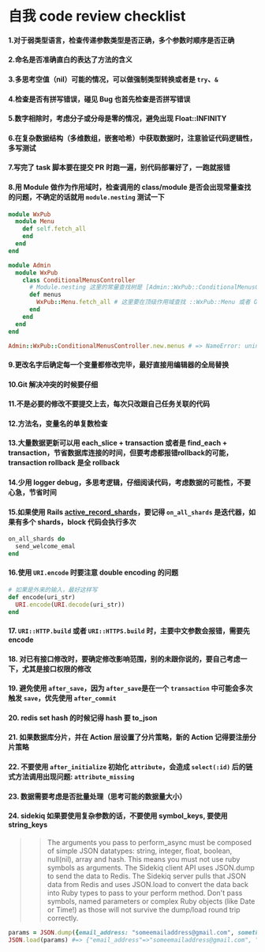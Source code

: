 # 自我 code review checklist

#### 1.对于弱类型语言，检查传递参数类型是否正确，多个参数时顺序是否正确
#### 2.命名是否准确直白的表达了方法的含义
#### 3.多思考空值（nil）可能的情况，可以做强制类型转换或者是 `try`、`&`
#### 4.检查是否有拼写错误，碰见 Bug 也首先检查是否拼写错误
#### 5.数字相除时，考虑分子或分母是零的情况，避免出现 Float::INFINITY
#### 6.在复杂数据结构（多维数组，嵌套哈希）中获取数据时，注意验证代码逻辑性，多写测试
#### 7.写完了 task 脚本要在提交 PR 时跑一遍，别代码部署好了，一跑就报错
#### 8.用 Module 做作为作用域时，检查调用的 class/module 是否会出现常量查找的问题，不确定的话就用 `module.nesting` 测试一下
  ```ruby
  module WxPub
    module Menu
      def self.fetch_all
      end
    end
  end

  module Admin
    module WxPub
      class ConditionalMenusController
        # Module.nesting 这里的常量查找树是 [Admin::WxPub::ConditionalMenusController, Admin::WxPub, Admin]，并没有 WxPub，虽然直觉看起来像是
        def menus
          WxPub::Menu.fetch_all # 这里要在顶级作用域查找 ::WxPub::Menu 或者 Object::WxPub::Menu
        end
      end
    end
  end

  Admin::WxPub::ConditionalMenusController.new.menus # => NameError: uninitialized constant Admin::WxPub::Menu
  ```
#### 9.更改名字后确定每一个变量都修改完毕，最好直接用编辑器的全局替换
#### 10.Git 解决冲突的时候要仔细
#### 11.不是必要的修改不要提交上去，每次只改跟自己任务关联的代码
#### 12.方法名，变量名的单复数检查
#### 13.大量数据更新可以用 each_slice + transaction 或者是 find_each + transaction，节省数据库连接的时间，但要考虑都报错rollback的可能，transaction rollback 是全 rollback
#### 14.少用 logger debug，多思考逻辑，仔细阅读代码，考虑数据的可能性，不要心急，节省时间
#### 15.如果使用 Rails [active_record_shards](https://github.com/zendesk/active_record_shards)，要记得 `on_all_shards` 是迭代器，如果有多个 shards，block 代码会执行多次
  ```ruby
  on_all_shards do
    send_welcome_emal
  end
  ```
#### 16.使用 `URI.encode` 时要注意 double encoding 的问题
  ```ruby
  # 如果是外来的输入，最好这样写
  def encode(uri_str)
    URI.encode(URI.decode(uri_str))
  end
  ```
#### 17. `URI::HTTP.build` 或者 `URI::HTTPS.build` 时，主要中文参数会报错，需要先 encode
#### 18. 对已有接口修改时，要确定修改影响范围，别的未跟你说的，要自己考虑一下，尤其是接口权限的修改
#### 19. 避免使用 `after_save`，因为 `after_save`是在一个 `transaction` 中可能会多次触发 `save`，优先使用 `after_commit`
#### 20. redis set hash 的时候记得 hash 要 to_json
#### 21. 如果数据库分片，并在 Action 层设置了分片策略，新的 Action 记得要注册分片策略
#### 22. 不要使用 `after_initialize` 初始化 `attribute`，会造成 `select(:id)` 后的链式方法调用出现问题: `attribute_missing`
#### 23. 数据需要考虑是否批量处理（思考可能的数据量大小）
#### 24. sidekiq 如果要使用复杂参数的话，不要使用 symbol_keys, 要使用 string_keys
  >> The arguments you pass to perform_async must be composed of simple JSON datatypes: string, integer, float, boolean, null(nil), array and hash. This means you must not use ruby symbols as arguments. The Sidekiq client API uses JSON.dump to send the data to Redis. The Sidekiq server pulls that JSON data from Redis and uses JSON.load to convert the data back into Ruby types to pass to your perform method. Don't pass symbols, named parameters or complex Ruby objects (like Date or Time!) as those will not survive the dump/load round trip correctly.
```ruby
params = JSON.dump({email_address: "someemailaddress@gmail.com", something_else: "thing"})
JSON.load(params) #=> {"email_address"=>"someemailaddress@gmail.com", "something_else"=>"thing"}
```
